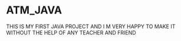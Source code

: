 # ATM_JAVA

THIS IS MY FIRST JAVA PROJECT AND I M VERY HAPPY TO MAKE IT WITHOUT THE HELP OF ANY TEACHER AND FRIEND
